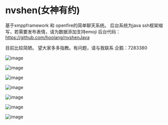 # nvshen(女神有约)
基于xmppframework 和 openfire的简单聊天系统。
后台系统为java ssh框架缩写，若需要发布表情，请为数据添加支持emoji 后台代码：https://github.com/hoolang/nvshenJava

目前比较简陋。 望大家多多指教。有问题，请与我联系 企鹅：7283380

![image](https://github.com/hoolang/nsimages/blob/master/1.png)

![image](https://github.com/hoolang/nsimages/blob/master/2.png)

![image](https://github.com/hoolang/nsimages/blob/master/3.png)

![image](https://github.com/hoolang/nsimages/blob/master/4.png)

![image](https://github.com/hoolang/nsimages/blob/master/5.png)

![image](https://github.com/hoolang/nsimages/blob/master/6.png)

![image](https://github.com/hoolang/nsimages/blob/master/7.png)
